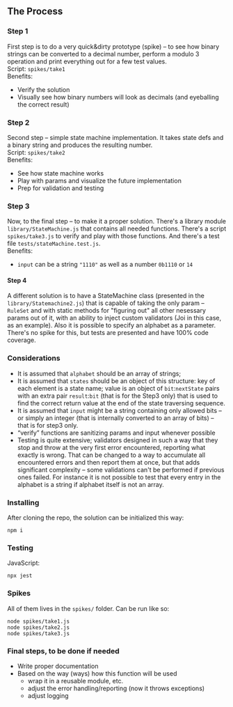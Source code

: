 ## The Process
### Step 1
First step is to do a very quick&dirty prototype (spike) – to see how binary strings can be converted to a decimal number, perform a modulo 3 operation and print everything out for a few test values.  
Script: `spikes/take1`  
Benefits: 
-	Verify the solution
-	Visually see how binary numbers will look as decimals (and eyeballing the correct result)

### Step 2
Second step – simple state machine implementation. It takes state defs and a binary string and produces the resulting number.  
Script: `spikes/take2`  
Benefits:
-	See how state machine works
-	Play with params and visualize the future implementation
-	Prep for validation and testing

### Step 3
Now, to the final step – to make it a proper solution.
There's a library module `library/StateMachine.js` that contains all needed functions. There's a script `spikes/take3.js` to verify and play with those functions. And there's a test file `tests/stateMachine.test.js`.  
Benefits:
-   `input` can be a string `"1110"` as well as a number `0b1110` or `14`

#### Step 4
A different solution is to have a StateMachine class (presented in the `library/Statemachine2.js`) that is capable of taking the only param – `RuleSet` and with static methods for "figuring out" all other nesessary params out of it, with an ability to inject custom validators (Joi in this case, as an example). Also it is possible to specify an alphabet as a parameter. There's no spike for this, but tests are presented and have 100% code coverage.

### Considerations
-   It is assumed that `alphabet` should be an array of strings;
-   It is assumed that `states` should be an object of this structure: key of each element is a state name; value is an object of `bit`:`nextState` pairs with an extra pair `result`:`bit` (that is for the Step3 only) that is used to find the correct return value at the end of the state traversing sequence.
-   It is assumed that `input` might be a string containing only allowed bits – or simply an integer (that is internally converted to an array of bits) – that is for step3 only.
-	“verify” functions are sanitizing params and input whenever possible
-   Testing is quite extensive; validators designed in such a way that they stop and throw at the very first error encountered, reporting what exactly is wrong. That can be changed to a way to accumulate all encountered errors and then report them at once, but that adds significant complexity – some validations can't be performed if previous ones failed. For instance it is not possible to test that every entry in the alphabet is a string if alphabet itself is not an array.

### Installing
After cloning the repo, the solution can be initialized this way:
```
npm i
```

### Testing
JavaScript:
```
npx jest
```

### Spikes
All of them lives in the `spikes/` folder. Can be run like so:
```
node spikes/take1.js
node spikes/take2.js
node spikes/take3.js
```

### Final steps, to be done if needed
-	Write proper documentation
-	Based on the way (ways) how this function will be used
    -	wrap it in a reusable module, etc.
    -	adjust the error handling/reporting (now it throws exceptions)
    -	adjust logging
   




